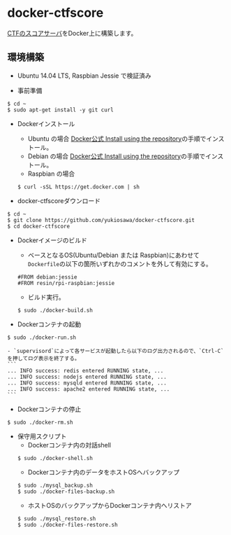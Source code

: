 docker-ctfscore
===============
[CTFのスコアサーバ](https://github.com/yukiosawa/ctfscore)をDocker上に構築します。

## 環境構築
- Ubuntu 14.04 LTS, Raspbian Jessie で検証済み

- 事前準備
```
$ cd ~
$ sudo apt-get install -y git curl
```

- Dockerインストール
    - Ubuntu の場合
    [Docker公式 Install using the repository](https://docs.docker.com/engine/installation/linux/docker-ce/ubuntu/#install-using-the-repository)の手順でインストール。
    - Debian の場合
    [Docker公式 Install using the repository](https://docs.docker.com/engine/installation/linux/docker-ce/debian/#install-using-the-repository)の手順でインストール。
    - Raspbian の場合
    ```
    $ curl -sSL https://get.docker.com | sh
    ```

- docker-ctfscoreダウンロード
```
$ cd ~
$ git clone https://github.com/yukiosawa/docker-ctfscore.git
$ cd docker-ctfscore
```

- Dockerイメージのビルド
    - ベースとなるOS(Ubuntu/Debian または Raspbian)にあわせて`Dockerfile`の以下の箇所いずれかのコメントを外して有効にする。
    ```
    #FROM debian:jessie
    #FROM resin/rpi-raspbian:jessie
    ```
    - ビルド実行。
    ```
    $ sudo ./docker-build.sh
    ```

- Dockerコンテナの起動
```
$ sudo ./docker-run.sh
```
    - `supervisord`によって各サービスが起動したら以下のログ出力されるので、`Ctrl-C`を押してログ表示を終了する。
    ```
    ... INFO success: redis entered RUNNING state, ...
    ... INFO success: nodejs entered RUNNING state, ...
    ... INFO success: mysqld entered RUNNING state, ...
    ... INFO success: apache2 entered RUNNING state, ...
    ```

- Dockerコンテナの停止
```
$ sudo ./docker-rm.sh
```

- 保守用スクリプト
    - Dockerコンテナ内の対話shell
    ```
    $ sudo ./docker-shell.sh
    ```
    - Dockerコンテナ内のデータをホストOSへバックアップ
    ```
    $ sudo ./mysql_backup.sh
    $ sudo ./docker-files-backup.sh
    ```
    - ホストOSのバックアップからDockerコンテナ内へリストア
    ```
    $ sudo ./mysql_restore.sh
    $ sudo ./docker-files-restore.sh
    ```

